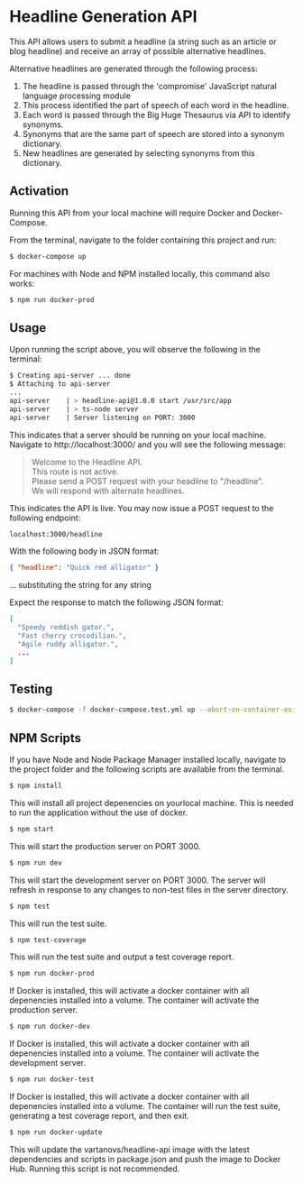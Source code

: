 # Headline Generation API
This API  allows users to submit a headline (a string such as an article or blog headline) and receive an array of possible alternative headlines.

Alternative headlines are generated through the following process:
1. The headline is passed through the 'compromise' JavaScript natural language processing module
2. This process identified the part of speech of each word in the headline.
3. Each word is passed through the Big Huge Thesaurus via API to identify synonyms.
4. Synonyms that are the same part of speech are stored into a synonym dictionary.
5. New headlines are generated by selecting synonyms from this dictionary.


## Activation
Running this API from your local machine will require Docker and Docker-Compose.

From the terminal, navigate to the folder containing this project and run:

```sh
$ docker-compose up
```

For machines with Node and NPM installed locally, this command also works:
```sh
$ npm run docker-prod
```

## Usage
Upon running the script above, you will observe the following in the terminal:
```sh
$ Creating api-server ... done
$ Attaching to api-server
...
api-server    | > headline-api@1.0.0 start /usr/src/app
api-server    | > ts-node server
api-server    | Server listening on PORT: 3000
```

This indicates that a server should be running on your local machine.  
Navigate to http://localhost:3000/ and you will see the following message:
> Welcome to the Headline API.  
> This route is not active.  
> Please send a POST request with your headline to "/headline".  
> We will respond with alternate headlines.

This indicates the API is live. You may now issue a POST request to the following endpoint:
```html
localhost:3000/headline
```
With the following body in JSON format:
```JSON
{ "headline": "Quick red alligator" }
```
... substituting the string for any string

Expect the response to match the following JSON format:
```JSON
[
  "Speedy reddish gator.",
  "Fast cherry crocodilian.",
  "Agile ruddy alligator.",
  ...
]
```

## Testing

```sh
$ docker-compose -f docker-compose.test.yml up --abort-on-container-exit
```

## NPM Scripts
If you have Node and Node Package Manager installed locally, navigate to the project folder and the following scripts are available from the terminal.
```sh
$ npm install
```
This will install all project depenencies on yourlocal machine. This is needed to run the application without the use of docker.
```sh
$ npm start
```
This will start the production server on PORT 3000.
```sh
$ npm run dev
```
This will start the development server on PORT 3000. The server will refresh in response to any changes to non-test files in the server directory.
```sh
$ npm test
```
This will run the test suite.
```sh
$ npm test-coverage
```
This will run the test suite and output a test coverage report.
```sh
$ npm run docker-prod
```
If Docker is installed, this will activate a docker container with all depenencies installed into a volume. The container will activate the production server.
```sh
$ npm run docker-dev
```
If Docker is installed, this will activate a docker container with all depenencies installed into a volume. The container will activate the development server.
```sh
$ npm run docker-test
```
If Docker is installed, this will activate a docker container with all depenencies installed into a volume. The container will run the test suite, generating a test coverage report, and then exit.
```sh
$ npm run docker-update
```
This will update the vartanovs/headline-api image with the latest dependencies and scripts in package.json and push the image to Docker Hub. Running this script is not recommended.